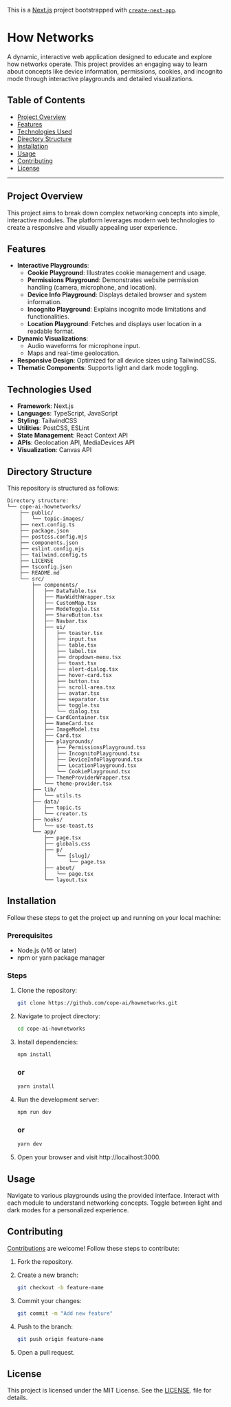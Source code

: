 This is a [Next.js](https://nextjs.org) project bootstrapped with [`create-next-app`](https://nextjs.org/docs/app/api-reference/cli/create-next-app).

# How Networks

A dynamic, interactive web application designed to educate and explore how networks operate. This project provides an engaging way to learn about concepts like device information, permissions, cookies, and incognito mode through interactive playgrounds and detailed visualizations.

## Table of Contents
- [Project Overview](#project-overview)
- [Features](#features)
- [Technologies Used](#technologies-used)
- [Directory Structure](#directory-structure)
- [Installation](#installation)
- [Usage](#usage)
- [Contributing](#contributing)
- [License](#license)

---

## Project Overview
This project aims to break down complex networking concepts into simple, interactive modules. The platform leverages modern web technologies to create a responsive and visually appealing user experience.

## Features
- **Interactive Playgrounds**:
  - **Cookie Playground**: Illustrates cookie management and usage.  
  - **Permissions Playground**: Demonstrates website permission handling (camera, microphone, and location).
  - **Device Info Playground**: Displays detailed browser and system information.
  - **Incognito Playground**: Explains incognito mode limitations and functionalities.
  - **Location Playground**: Fetches and displays user location in a readable format.
- **Dynamic Visualizations**: 
  - Audio waveforms for microphone input.
  - Maps and real-time geolocation.
- **Responsive Design**: Optimized for all device sizes using TailwindCSS.
- **Thematic Components**: Supports light and dark mode toggling.

## Technologies Used
- **Framework**: Next.js
- **Languages**: TypeScript, JavaScript
- **Styling**: TailwindCSS
- **Utilities**: PostCSS, ESLint
- **State Management**: React Context API
- **APIs**: Geolocation API, MediaDevices API
- **Visualization**: Canvas API

## Directory Structure

This repository is structured as follows:
```
Directory structure:
└── cope-ai-hownetworks/
    ├── public/
    │   └── topic-images/
    ├── next.config.ts
    ├── package.json
    ├── postcss.config.mjs
    ├── components.json
    ├── eslint.config.mjs
    ├── tailwind.config.ts
    ├── LICENSE
    ├── tsconfig.json
    ├── README.md
    └── src/
        ├── components/
        │   ├── DataTable.tsx
        │   ├── MaxWidthWrapper.tsx
        │   ├── CustomMap.tsx
        │   ├── ModeToggle.tsx
        │   ├── ShareButton.tsx
        │   ├── Navbar.tsx
        │   ├── ui/
        │   │   ├── toaster.tsx
        │   │   ├── input.tsx
        │   │   ├── table.tsx
        │   │   ├── label.tsx
        │   │   ├── dropdown-menu.tsx
        │   │   ├── toast.tsx
        │   │   ├── alert-dialog.tsx
        │   │   ├── hover-card.tsx
        │   │   ├── button.tsx
        │   │   ├── scroll-area.tsx
        │   │   ├── avatar.tsx
        │   │   ├── separator.tsx
        │   │   ├── toggle.tsx
        │   │   └── dialog.tsx
        │   ├── CardContainer.tsx
        │   ├── NameCard.tsx
        │   ├── ImageModel.tsx
        │   ├── Card.tsx
        │   ├── playgrounds/
        │   │   ├── PermissionsPlayground.tsx
        │   │   ├── IncognitoPlayground.tsx
        │   │   ├── DeviceInfoPlayground.tsx
        │   │   ├── LocationPlayground.tsx
        │   │   └── CookiePlayground.tsx
        │   ├── ThemeProviderWrapper.tsx
        │   └── theme-provider.tsx
        ├── lib/
        │   └── utils.ts
        ├── data/
        │   ├── topic.ts
        │   └── creator.ts
        ├── hooks/
        │   └── use-toast.ts
        └── app/
            ├── page.tsx
            ├── globals.css
            ├── p/
            │   └── [slug]/
            │       └── page.tsx
            ├── about/
            │   └── page.tsx
            └── layout.tsx
```

## Installation
Follow these steps to get the project up and running on your local machine:

### Prerequisites
- Node.js (v16 or later)
- npm or yarn package manager

### Steps
1. Clone the repository:
   ```bash
   git clone https://github.com/cope-ai/hownetworks.git
   ```

2. Navigate to project directory:
   ```bash
   cd cope-ai-hownetworks
   ```

3. Install dependencies:
   ```bash
   npm install
   ```
   ### or
   ```bash
   yarn install
   ```

4. Run the development server:
   ```bash
   npm run dev
   ```
   ### or
   ```bash
   yarn dev
   ```

5. Open your browser and visit http://localhost:3000.

## Usage
Navigate to various playgrounds using the provided interface.
Interact with each module to understand networking concepts.
Toggle between light and dark modes for a personalized experience.

## Contributing
[Contributions](https://github.com/cope-ai/hownetworks/blob/main/CONTRIBUTING.md) are welcome! Follow these steps to contribute:

1. Fork the repository.
2. Create a new branch:
   ```bash
   git checkout -b feature-name
   ```

3. Commit your changes:
   ```bash
   git commit -m "Add new feature"
   ```

4. Push to the branch:
   ```bash
   git push origin feature-name
   ```

5. Open a pull request.

## License
This project is licensed under the MIT License. See the [LICENSE](https://github.com/cope-ai/hownetworks/blob/main/LICENSE.md). file for details.